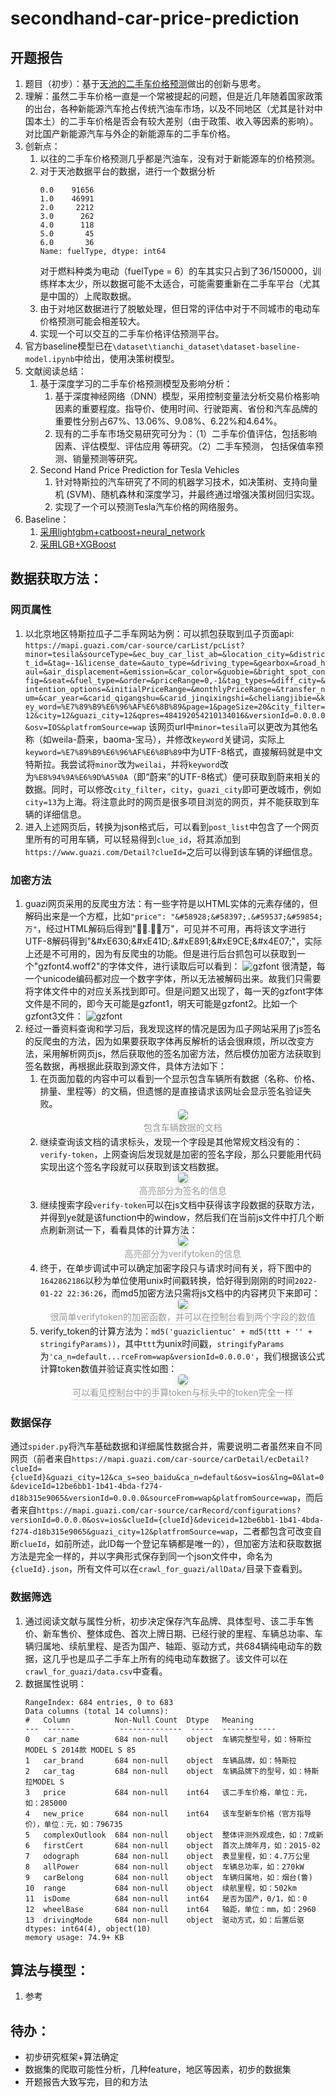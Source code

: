 # secondhand-car-price-prediction

## 开题报告
1. 题目（初步）：基于[天池的二手车价格预测](https://tianchi.aliyun.com/competition/entrance/231784/introduction)做出的创新与思考。
2. 理解：虽然二手车价格一直是一个常被提起的问题，但是近几年随着国家政策的出台，各种新能源汽车抢占传统汽油车市场，以及不同地区（尤其是针对中国本土）的二手车价格是否会有较大差别（由于政策、收入等因素的影响）。对比国产新能源汽车与外企的新能源车的二手车价格。
3. 创新点：
    1. 以往的二手车价格预测几乎都是汽油车，没有对于新能源车的价格预测。
    2. 对于天池数据平台的数据，进行一个数据分析
        ```
        0.0    91656
        1.0    46991
        2.0     2212
        3.0      262
        4.0      118
        5.0       45
        6.0       36
        Name: fuelType, dtype: int64
        ```
        对于燃料种类为电动（fuelType = 6）的车其实只占到了36/150000，训练样本太少，所以数据可能不太适合，可能需要重新在二手车平台（尤其是中国的）上爬取数据。
    3. 由于对地区数据进行了脱敏处理，但日常的评估中对于不同城市的电动车价格预测可能会相差较大。
    4. 实现一个可以交互的二手车价格评估预测平台。
4. 官方baseline模型已在`\dataset\tianchi_dataset\dataset-baseline-model.ipynb`中给出，使用决策树模型。
5. 文献阅读总结：
   1. 基于深度学习的二手车价格预测模型及影响分析：
      1. 基于深度神经网络（DNN）模型，采用控制变量法分析交易价格影响因素的重要程度。指导价、使用时间、行驶距离、省份和汽车品牌的重要性分别占67%、13.06%、9.08%、6.22%和4.64%。
      2. 现有的二手车市场交易研究可分为：（1）二手车价值评估，包括影响因素、评估模型、评估应用 等研究。（2）二手车预测， 包括保值率预测、销量预测等研究。
   2. Second Hand Price Prediction for Tesla Vehicles
      1. 针对特斯拉的汽车研究了不同的机器学习技术，如决策树、支持向量机 (SVM)、随机森林和深度学习，并最终通过增强决策树回归实现。
      2. 实现了一个可以预测Tesla汽车价格的网络服务。
6. Baseline：
   1. [采用lightgbm+catboost+neural_network](https://github.com/wujiekd/Predicting-used-car-prices)
   2. [采用LGB+XGBoost](https://github.com/WillianWang2025/UsedCarPricePrediction/blob/master/LGB_and_XGBoost.ipynb)

## 数据获取方法：

### 网页属性
1. 以北京地区特斯拉瓜子二手车网站为例：可以抓包获取到瓜子页面api: `https://mapi.guazi.com/car-source/carList/pcList?minor=tesila&sourceType=&ec_buy_car_list_ab=&location_city=&district_id=&tag=-1&license_date=&auto_type=&driving_type=&gearbox=&road_haul=&air_displacement=&emission=&car_color=&guobie=&bright_spot_config=&seat=&fuel_type=&order=&priceRange=0,-1&tag_types=&diff_city=&intention_options=&initialPriceRange=&monthlyPriceRange=&transfer_num=&car_year=&carid_qigangshu=&carid_jinqixingshi=&cheliangjibie=&key_word=%E7%89%B9%E6%96%AF%E6%8B%89&page=1&pageSize=20&city_filter=12&city=12&guazi_city=12&qpres=484192054210134016&versionId=0.0.0.0&osv=IOS&platfromSource=wap`
该网页url中`minor=tesila`可以更改为其他名称（如weila-蔚来，baoma-宝马），并修改`keyword`关键词，实际上`keyword=%E7%89%B9%E6%96%AF%E6%8B%89`中为UTF-8格式，直接解码就是中文特斯拉。我尝试将`minor`改为`weilai`，并将`keyword`改为`%E8%94%9A%E6%9D%A5%0A`（即“蔚来”的UTF-8格式）便可获取到蔚来相关的数据。同时，可以修改`city_filter`，`city`，`guazi_city`即可更改城市，例如`city=13`为上海。将注意此时的网页是很多项目浏览的网页，并不能获取到车辆的详细信息。
2. 进入上述网页后，转换为json格式后，可以看到`post_list`中包含了一个网页里所有的可用车辆，可以轻易得到`clue_id`，将其添加到`https://www.guazi.com/Detail?clueId=`之后可以得到该车辆的详细信息。
### 加密方法
1. guazi网页采用的反爬虫方法：有一些字符是以HTML实体的元素存储的，但解码出来是一个方框，比如`"price": "&#58928;&#58397;.&#59537;&#59854;万"`，经过HTML解码后得到".万"，可见并不可用，再将该文字进行UTF-8解码得到"\&#xE630;\&#xE41D;.\&#xE891;\&#xE9CE;\&#x4E07;"，实际上还是不可用的，因为有反爬虫的功能。但是进行后台抓包可以获取到一个"gzfont4.woff2"的字体文件，进行读取后可以看到：
![gzfont](crawl_for_guazi/figures/gzfont_figure1.png)
很清楚，每一个unicode编码都对应一个数字字体，所以无法被解码出来。故我们只需要将字体文件中的对应关系找到即可。但是问题又出现了，每一天的gzfont字体文件是不同的，即今天可能是gzfont1，明天可能是gzfont2。比如一个gzfont3文件：
![gzfont](crawl_for_guazi/figures/gzfont_figure2.png)
2. 经过一番资料查询和学习后，我发现这样的情况是因为瓜子网站采用了js签名的反爬虫的方法，因为如果要获取字体再反解析的话会很麻烦，所以改变方法，采用解析网页js，然后获取他的签名加密方法，然后模仿加密方法获取到签名数据，再根据此获取到源文件，具体方法如下：
   1. 在页面加载的内容中可以看到一个显示包含车辆所有数据（名称、价格、排量、里程等）的文稿，但遗憾的是直接请求该网址会显示签名验证失败。
      <center>
         <img style="border-radius: 0.3125em;
         box-shadow: 0 2px 4px 0 rgba(34,36,38,.12),0 2px 10px 0 rgba(34,36,38,.08);" 
         src="crawl_for_guazi/figures/get_verifytoken1.png">
         <br>
         <div style="color:orange; border-bottom: 1px solid #d9d9d9;
         display: inline-block;
         color: #999;
         padding: 2px;">包含车辆数据的文档</div>
      </center>
   2. 继续查询该文档的请求标头，发现一个字段是其他常规文档没有的：`verify-token`，上网查询后发现就是加密的签名字段，那么只要能用代码实现出这个签名字段就可以获取到该文档数据。
      <center>
         <img style="border-radius: 0.3125em;
         box-shadow: 0 2px 4px 0 rgba(34,36,38,.12),0 2px 10px 0 rgba(34,36,38,.08);" 
         src="crawl_for_guazi/figures/get_verifytoken2.png">
         <br>
         <div style="color:orange; border-bottom: 1px solid #d9d9d9;
         display: inline-block;
         color: #999;
         padding: 2px;">高亮部分为签名的信息</div>
      </center>
   3. 继续搜索字段`verify-token`可以在js文档中获得该字段数据的获取方法，并得到ye就是该function中的window，然后我们在当前js文件中打几个断点刷新测试一下，看看具体的计算方法：
      <center>
         <img style="border-radius: 0.3125em;
         box-shadow: 0 2px 4px 0 rgba(34,36,38,.12),0 2px 10px 0 rgba(34,36,38,.08);" 
         src="crawl_for_guazi/figures/get_verifytoken3.png">
         <br>
         <div style="color:orange; border-bottom: 1px solid #d9d9d9;
         display: inline-block;
         color: #999;
         padding: 2px;">高亮部分为verifytoken的信息</div>
      </center>
   4. 终于，在单步调试中可以确定加密字段只与请求时间有关，将下图中的`1642862186`以秒为单位使用unix时间戳转换，恰好得到刚刚的时间`2022-01-22 22:36:26`，而md5加密方法只需将js文档中的内容拷贝下来即可：
      <center>
         <img style="border-radius: 0.3125em;
         box-shadow: 0 2px 4px 0 rgba(34,36,38,.12),0 2px 10px 0 rgba(34,36,38,.08);" 
         src="crawl_for_guazi/figures/get_verifytoken4.png">
         <br>
         <div style="color:orange; border-bottom: 1px solid #d9d9d9;
         display: inline-block;
         color: #999;
         padding: 2px;">很简单verifytoken的加密函数，并可以在控制台看到两个字段的数值</div>
      </center>
   5. verify_token的计算方法为：`md5('guaziclientuc' + md5(ttt + '' + stringifyParams))`，其中`ttt`为unix时间戳，`stringifyParams`为`'ca_n=default...rceFrom=wap&versionId=0.0.0.0'`，我们根据该公式计算token数值并验证真实性如图：
      <center>
         <img style="border-radius: 0.3125em;
         box-shadow: 0 2px 4px 0 rgba(34,36,38,.12),0 2px 10px 0 rgba(34,36,38,.08);" 
         src="crawl_for_guazi/figures/get_verifytoken5.png">
         <br>
         <div style="color:orange; border-bottom: 1px solid #d9d9d9;
         display: inline-block;
         color: #999;
         padding: 2px;">可以看见控制台中的手算token与标头中的token完全一样</div>
      </center>
### 数据保存
通过`spider.py`将汽车基础数据和详细属性数据合并，需要说明二者虽然来自不同网页（前者来自`https://mapi.guazi.com/car-source/carDetail/ecDetail?clueId={clueId}&guazi_city=12&ca_s=seo_baidu&ca_n=default&osv=ios&lng=0&lat=0&deviceId=12be6bb1-1b41-4bda-f274-d18b315e9065&versionId=0.0.0.0&sourceFrom=wap&platfromSource=wap`，而后者来自`https://mapi.guazi.com/car-source/carRecord/configurations?versionId=0.0.0.0&osv=ios&clueId={clueId}&deviceid=12be6bb1-1b41-4bda-f274-d18b315e9065&guazi_city=12&platfromSource=wap`，二者都包含可改变自断`clueId`，如前所述，此ID每一个登记车辆都是唯一的），但加密方法和获取数据方法是完全一样的，并以字典形式保存到同一个json文件中，命名为`{clueId}.json`，所有文件可以在`crawl_for_guazi/allData/`目录下查看到。

### 数据筛选
1. 通过阅读文献与属性分析，初步决定保存汽车品牌、具体型号、该二手车售价、新车售价、整体成色、首次上牌日期、已经行驶的里程、车辆总功率、车辆归属地、续航里程、是否为国产、轴距、驱动方式，共684辆纯电动车的数据，这几乎也是瓜子二手车上所有的纯电动车数据了。该文件可以在`crawl_for_guazi/data.csv`中查看。
2. 数据属性说明：
   ```
   RangeIndex: 684 entries, 0 to 683
   Data columns (total 14 columns):
   #   Column          Non-Null Count  Dtype   Meaning
   ---  ------          --------------  -----  ------------
   0   car_name        684 non-null    object  车辆完整型号，如：特斯拉MODEL S 2014款 MODEL S 85
   1   car_brand       684 non-null    object  车辆品牌，如：特斯拉
   2   car_tag         684 non-null    object  车辆品牌下的型号，如：特斯拉MODEL S
   3   price           684 non-null    int64   该二手车价格，单位：元，如：285000
   4   new_price       684 non-null    int64   该车型新车价格（官方指导价），单位：元，如：796735
   5   complexOutlook  684 non-null    object  整体评测外观成色，如：7成新
   6   firstCert       684 non-null    object  首次上牌年月，如：2015-02
   7   odograph        684 non-null    object  表显里程，如：4.7万公里
   8   allPower        684 non-null    object  车辆总功率，如：270kW
   9   carBelong       684 non-null    object  车辆归属地，如：烟台(鲁)	
   10  range           684 non-null    object  续航里程，如：502km
   11  isDome          684 non-null    int64   是否为国产，0/1，如：0
   12  wheelBase       684 non-null    int64   轴距，单位：mm，如：2960
   13  drivingMode     684 non-null    object  驱动方式，如：后置后驱
   dtypes: int64(4), object(10)
   memory usage: 74.9+ KB
   ```


## 算法与模型：
1. 参考

## 待办：
   + 初步研究框架+算法确定
   + 数据集的爬取可能性分析，几种feature，地区等因素，初步的数据集
   + 开题报告大致写完，目的和方法